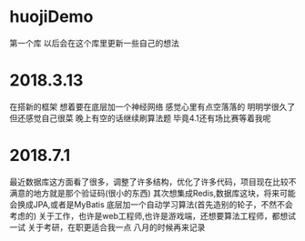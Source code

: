 # huojiDemo
第一个库
以后会在这个库里更新一些自己的想法

# 2018.3.13
在搭新的框架
想着要在底层加一个神经网络
感觉心里有点空落落的
明明学很久了
但还感觉自己很菜
晚上有空的话继续刷算法题
毕竟4.1还有场比赛等着我呢

# 2018.7.1
最近数据库这方面看了很多，调整了许多结构，优化了许多代码，项目现在比较不满意的地方就是那个验证码(很小的东西)
其次想集成Redis,数据库这块，将来可能会换成JPA,或者是MyBatis
底层加一个自动学习算法(首先造别的轮子，不然不会考虑的)
关于工作，也许是web工程师,也许是游戏端，还想要算法工程师，都想试一试
关于考研，在职更适合我一点
八月的时候再来记录
